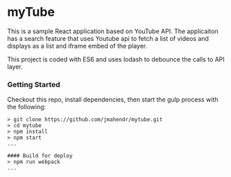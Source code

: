 # myTube

This is a sample React application based on YouTube API.
The applicaiton has a search feature that uses Youtube api to fetch a list of videos and displays as a list and iframe embed of the player.

This project is coded with ES6 and uses lodash to debounce the calls to API layer.

### Getting Started
Checkout this repo, install dependencies, then start the gulp process with the following:

```
> git clone https://github.com/jmahendr/mytube.git
> cd mytube
> npm install
> npm start
...

#### Build for deploy
> npm run webpack 
...

